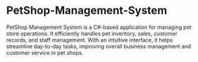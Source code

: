 # PetShop-Management-System
PetShop Management System is a C#-based application for managing pet store operations. It efficiently handles pet inventory, sales, customer records, and staff management. With an intuitive interface, it helps streamline day-to-day tasks, improving overall business management and customer service in pet shops.
